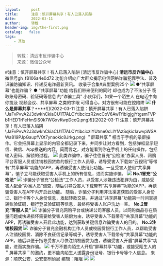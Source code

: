 ```yaml
---
layout:     post
title:      注意：慎开屏幕共享！有人已落入陷阱
date:       2022-03-11
author:     转载
header-img: img/the-first.png
catalog:   false
tags:
    - 其他
---
```


<blockquote><p>转载：清远市反诈骗中心<br>
来源：微信公众号</p></blockquote>

#注意：慎开屏幕共享！有人已落入陷阱
[清远市反诈骗中心]
**清远市反诈骗中心**
微信号gh_f8106a4e0d72
功能介绍向广大群众揭示电信网络诈骗犯罪手法、普及识骗防骗知识、传递反电诈最新资讯。
收录于合集#典型案例25个
![]({{site.baseurl}}/postimg/3CxTSiafadcic5zyXUfbXLUClzlpaoknCpV4bErPg2kuuS97hoJJbNCtFOVZ9X0j5W26HDaregC5kibiaLGl8CPr9A.gif)
●“共享屏幕”也能诈骗？
●
“共享屏幕”功能
给我们带来便利的同时
却也成为了不法分子
窃取账号密码、验证码等信息
的“诈骗工具”
小伙伴们，如果一个陌生人
在电话中向你提及
视频会议、共享屏幕
之类的字眼
可得当心，对方很有可能在挖陷阱
![]({{site.baseurl}}/postimg/7QRTvkK2qC5GUbQCMws4DwCrakx3FiaDA57CMxiaWcSZKIa65Obg7ePmLUNOn0PHQnicRBmGFJIzxSFu0f9iaicFL0Q.gif)
**什么是屏幕共享**？****![](2022-03-11
注意：慎开屏幕共享！有人已落入陷阱\\JaFvPvvA2J3dwkhCkiaCU1T7ALCYtibciczR2wcCoV6AwTfibIgjgjYtgsmFVPb1HEDTrFeHmSlS0k7WGxvKwpDccQ.png)![](2022-03-11
注意：慎开屏幕共享！有人已落入陷阱\\JaFvPvvA2J3dwkhCkiaCU1T7ALCYtibciczIYUtme0cLlYfAzSqkic1awvpWSAWa819PJpGaupfVOt7ynaokic8Jrkg.png)
＂屏幕共享＂相当于手机的录屏操作。它会把屏幕上显示的内容全都记录下来，并同步让对方看到，包括弹框显示短信、微信、App推送的内容。简而言之，对方能看到你在手机上的任何操作，包括输入密码、解锁的过程。
![]({{site.baseurl}}/postimg/epPWXLJMkPA6Ctob7YvEohUuBoOFWY07SUA8cRn5QgwRzyg8oPRzIuia9NB13jRYiaFtHMLtHHtr6GKbGuMQ70PA.jpeg)
此类诈骗中，骗子往往冒充“公检法”办案人员、网购平台客服人员或注销校园贷款的银行工作人员等，诱导受害人下载如“云视讯”等带有“共享屏幕”功能的APP，再诱骗受害人使用此功能。一旦受害人使用“共享屏幕”，骗子立马能获取受害人手机上的所有信息，进而实施诈骗。
![]({{site.baseurl}}/postimg/FIBZec7ucChhZqvOVoz3euT3icYwAAGMrlibmw6gvm0DO9X9flea4IhcVoiaXDrmc6qic8PakjtoSg2uSBibFY9Kzwg.gif)
**No.1冒充“公检法”**
![]({{site.baseurl}}/postimg/epPWXLJMkPA6Ctob7YvEohUuBoOFWY07UdM9jq6IyuUduHFlXnog4WJZOnkjW4c1AWib6vMmrQs4RMiaicCr0ichBw.jpeg)
诈骗分子冒充“公检法”工作人员，以受害人涉嫌违法犯罪为由，威胁受害人配合“办案人员”调查，随后引导受害人下载带有“共享屏幕”功能的APP，再诱骗受害人在APP内开启此功能。
随后，诈骗分子利用非法渠道获取的受害人身份证、银行卡等个人身份信息，发起转款交易，并通过“共享屏幕”功能第一时间掌握转账验证码、银行登录验证码等信息，最终将受害人账户洗劫一空。
**No.2冒充“客服人员”**
![]({{site.baseurl}}/postimg/PBCcqaISg5hicCWYFZv41mNNDLPBK7PueGR7IxzNyp99JL6sicM1IKYw3GbPO3nn6BGr6Hcvllm1kaw8ozv3oF7Q.jpeg)
诈骗分子冒充网购平台或快递公司客服人员，以网购商品存在质量问题或快递损坏需要给受害人赔偿为由，诱导受害人下载带有“共享屏幕”功能的APP，再诱骗受害人开启此功能，达到获取关键信息诈骗受害人的目的。
**No.3注销校园贷**
![]({{site.baseurl}}/postimg/epPWXLJMkPA6Ctob7YvEohUuBoOFWY07ZvUfQUJpuK5DsN8F614HwtB4yYNXu0Ssa45Z8A1nF35m5rCwfeibgww.jpeg)
诈骗分子冒充金融机构工作人员或校园贷银行工作人员，以帮助受害人注销校园贷、消除不良征信记录等幌子，诱导受害人下载带有“共享屏幕”功能的APP。随后以便于指导受害人尽快注销校园贷为由，诱骗受害人开启“屏幕共享”功能，进而实施诈骗。
![]({{site.baseurl}}/postimg/3CxTSiafadcicSrq1TuCGjeg2XR8pkWTQy35zoTPIMPXzr1WuAj8qB3ZcbcVDsHhONZTzWhicTwzmQkTa4MDFcIyg.png)
千万不要向陌生人开启“屏幕共享”功能，或接受陌生人的＂屏幕共享＂的邀约，更不能向陌生人透露身份证号、银行卡号等个人信息。
来源：顺庆公安、公安部刑侦局
编辑：阻阻
![]({{site.baseurl}}/postimg/SUycX2yckdJ5YVVCpDYl0c5CbMTO3KgBTesbSxe5zKHlm2GQsTWAFTgswCXscN6Y9vuJHFcE77orSK7ClzYOdg.jpeg)
![]({{site.baseurl}}/postimg/3CxTSiafadcic5zyXUfbXLUClzlpaoknCpErldQhhamfG7KH1qHGrr3icT9iaAoE1B4noSO7EewO2k8fys5pMuaoog.gif)
